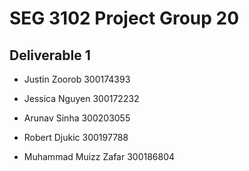 # SEG 3102 Project Group 20
## Deliverable 1

- Justin Zoorob 300174393

- Jessica Nguyen 300172232

- Arunav Sinha 300203055

- Robert Djukic 300197788

- Muhammad Muizz Zafar 300186804
